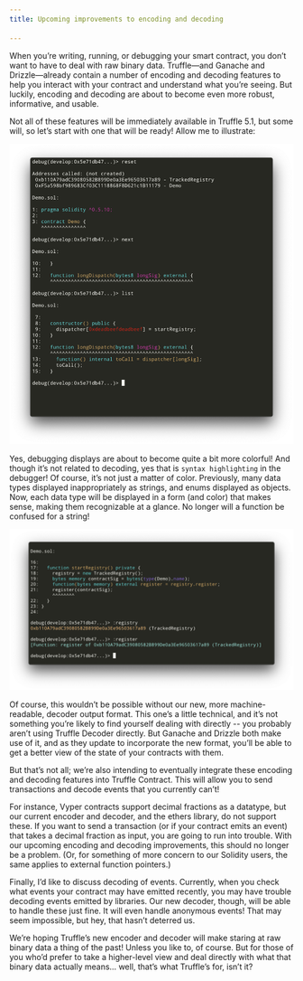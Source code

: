 ```yaml
---
title: Upcoming improvements to encoding and decoding

---
```


When you’re writing, running, or debugging your smart contract, you don’t want to have to deal with raw binary data. Truffle––and Ganache and Drizzle––already contain a number of encoding and decoding features to help you interact with your contract and understand what you’re seeing. But luckily, encoding and decoding are about to become even more robust, informative, and usable.

Not all of these features will be immediately available in Truffle 5.1, but some will, so let’s start with one that will be ready! Allow me to illustrate:

![Syntax Highlighting](/img/blog/upcoming-improvements-to-encoding-and-decoding/syntax-highlighting.png)

Yes, debugging displays are about to become quite a bit more colorful! And though it’s not related to decoding, yes that is `syntax highlighting` in the debugger! Of course, it’s not just a matter of color. Previously, many data types displayed inappropriately as strings, and enums displayed as objects. Now, each data type will be displayed in a form (and color) that makes sense, making them recognizable at a glance. No longer will a function be confused for a string!

![Contracts and External Functions](/img/blog/upcoming-improvements-to-encoding-and-decoding/contracts-and-external-functions.png)

Of course, this wouldn’t be possible without our new, more machine-readable, decoder output format. This one’s a little technical, and it’s not something you’re likely to find yourself dealing with directly -- you probably aren’t using Truffle Decoder directly. But Ganache and Drizzle both make use of it, and as they update to incorporate the new format, you’ll be able to get a better view of the state of your contracts with them.

But that’s not all; we’re also intending to eventually integrate these encoding and decoding features into Truffle Contract. This will allow you to send transactions and decode events that you currently can’t!

For instance, Vyper contracts support decimal fractions as a datatype, but our current encoder and decoder, and the ethers library, do not support these. If you want to send a transaction (or if your contract emits an event) that takes a decimal fraction as input, you are going to run into trouble. With our upcoming encoding and decoding improvements, this should no longer be a problem. (Or, for something of more concern to our Solidity users, the same applies to external function pointers.)

Finally, I’d like to discuss decoding of events. Currently, when you check what events your contract may have emitted recently, you may have trouble decoding events emitted by libraries. Our new decoder, though, will be able to handle these just fine. It will even handle anonymous events! That may seem impossible, but hey, that hasn’t deterred us.

We’re hoping Truffle’s new encoder and decoder will make staring at raw binary data a thing of the past! Unless you like to, of course. But for those of you who’d prefer to take a higher-level view and deal directly with what that binary data actually means… well, that’s what Truffle’s for, isn’t it?

